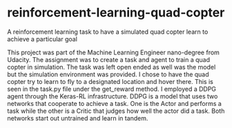 # reinforcement-learning-quad-copter
A reinforcement learning task to have a simulated quad copter learn to achieve a particular goal

This project was part of the Machine Learning Engineer nano-degree from Udacity. The assignment was to create a task and agent to train a quad copter in simulation. The task was left open ended as well was the model but the simulation environment was provided. I chose to have the quad copter try to learn to fly to a designated location and hover there. This is seen in the task.py file under the get_reward method. I employed a DDPG agent through the Keras-RL infrastructure. DDPG is a model that uses two networks that cooperate to achieve a task. One is the Actor and performs a task while the other is a Critic that judges how well the actor did a task. Both networks start out untrained and learn in tandem.
